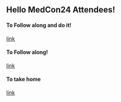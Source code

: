 ## Hello MedCon24 Attendees!

#### To Follow along and do it!  
[link](https://google.com)

#### To Follow along! 
[link](https://google.com)

#### To take home 
[link](https://google.com)
